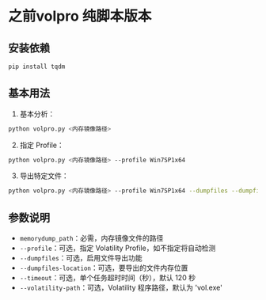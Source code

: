 # 之前volpro 纯脚本版本 

## 安装依赖

```bash
pip install tqdm
```

## 基本用法

1. 基本分析：
```bash
python volpro.py <内存镜像路径>
```

2. 指定 Profile：
```bash
python volpro.py <内存镜像路径> --profile Win7SP1x64
```

3. 导出特定文件：
```bash
python volpro.py <内存镜像路径> --profile Win7SP1x64 --dumpfiles --dumpfiles-location 0x12345678
```

## 参数说明

- `memorydump_path`：必需，内存镜像文件的路径
- `--profile`：可选，指定 Volatility Profile，如不指定将自动检测
- `--dumpfiles`：可选，启用文件导出功能
- `--dumpfiles-location`：可选，要导出的文件内存位置
- `--timeout`：可选，单个任务超时时间（秒），默认 120 秒
- `--volatility-path`：可选，Volatility 程序路径，默认为 'vol.exe'

